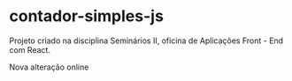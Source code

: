 # contador-simples-js

Projeto criado na disciplina Seminários II, oficina de Aplicações Front - End com React.

Nova alteração online
